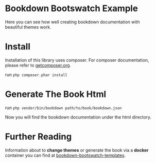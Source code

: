 # Bookdown Bootswatch Example

Here you can see how well creating bookdown documentation with beautiful themes work.

# Install

Installation of this library uses composer. For composer documentation, please refer to
[getcomposer.org](http://getcomposer.org/).

run ```php composer.phar install```

# Generate The Book Html

run ```php vendor/bin/bookdown path/to/book/bookdown.json```

Now you will find the bookdown documentation under the html directory.

# Further Reading

Information about to **change themes** or generate the book via a **docker** container you can find at [bookdown-bootswatch-templates](https://github.com/tobiju/bookdown-bootswatch-templates/blob/master/README.md). 
